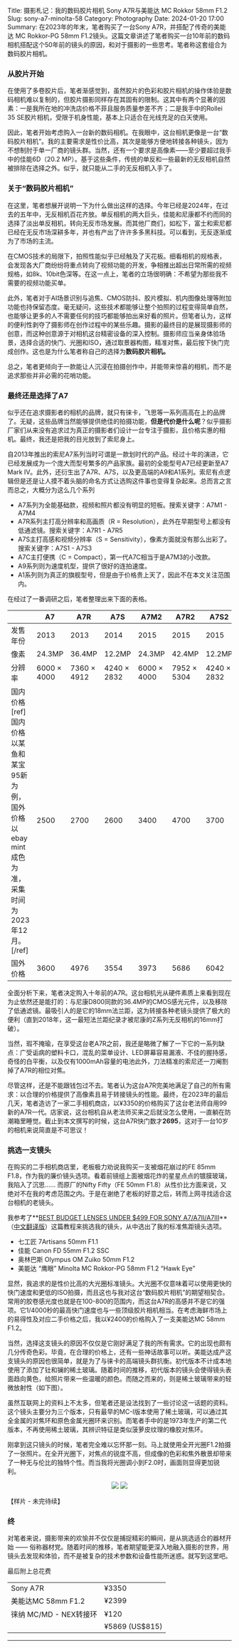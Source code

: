 Title: 摄影札记：我的数码胶片相机 Sony A7R与美能达 MC Rokkor 58mm F1.2
Slug: sony-a7-minolta-58
Category: Photography
Date: 2024-01-20 17:00
Summary: 在2023年的年末，笔者购买了一台Sony A7R，并搭配了传奇的美能达 MC Rokkor-PG 58mm F1.2镜头。这篇文章讲述了笔者购买一台10年前的数码相机搭配这个50年前的镜头的原因，和对于摄影的一些思考。笔者称这套组合为数码胶片相机。

### 从胶片开始

在使用了多卷胶片后，笔者渐感觉到，虽然胶片的色彩和胶片相机的操作体验是数码相机难以复制的，但胶片摄影同样存在其固有的限制。这其中有两个显著的因素：一是我所在地的冲洗店价格不菲且服务质量参差不齐；二是我手中的Rollei 35 SE胶片相机，受限于机身性能，基本上只适合在光线充足的白天使用。

因此，笔者开始考虑购入一台新的数码相机。在我眼中，这台相机更像是一台“数码胶片相机”。我的主要需求是性价比高，其次是能够方便地转接各种镜头，因为不想制肘于单一厂商的镜头群。当然，还有一个要求是高像素——至少要超过我手中的佳能6D（20.2 MP）。基于这些条件，传统的单反和一些最新的无反相机自然被排除在选择之外。似乎，就只能从二手的无反相机入手了。

### 关于“数码胶片相机”

在这里，笔者想展开说明一下为什么做出这样的选择。今年已经是2024年，在过去的五年中，无反相机百花齐放。单反相机的两大巨头，佳能和尼康都不约而同的选择了淡出单反相机，转向无反市场发展。而其他厂商们，如松下，富士和索尼都已经在无反市场深耕多年，并也有产出了许许多多黑科技。可以看到，无反逐渐成为了市场的主流。

在CMOS技术的局限下，拍照性能似乎已经触及了天花板。细看相机的规格表，会发现各大厂商纷纷将重点转向了视频功能的开发，争相推出超出日常所需的视频规格，如8k、10bit色深等。在这一点上，笔者的立场很明确：不希望为那些我不需要的视频功能买单。

此外，笔者对于AI场景识别与追焦、CMOS防抖、胶片模拟、机内图像处理等附加功能也持保留态度。毫无疑问，这些技术都能够让整个拍照的过程变得简单自然，也能够让更多的人不需要任何的技巧都能够拍出来好看的照片。但笔者认为，这样的便利性剥夺了摄影师在创作过程中的某些乐趣。摄影的最终目的是展现摄影师的创意，而这种创意源于对相机这台精密设备的深入控制。摄影师应当亲身体验场景，选择合适的快门、光圈和ISO，通过取景器构图，精准对焦，最后按下快门完成创作。这也是为什么笔者称自己的选择为**数码胶片相机。**

总之，笔者更倾向于一款能让人沉浸在拍摄创作中，并能带来惊喜的相机，而不是追求那些并非必需的花哨功能。

### 最终还是选择了A7

似乎还在追求摄影者的相机的品牌，就只有徕卡，飞思等一系列高高在上的品牌了。无疑，这些品牌当然能够提供绝佳的拍摄功能，**但是代价是什么呢**？似乎摄影厂家们从来没有追求过为真正的摄影者们设计一台专注于摄影，且价格实惠的相机。最终，我还是把我的目光放到了索尼身上。

自2013年推出的索尼A7系列当时可谓是一款划时代的产品。经过十年的演进，它已经发展成为一个庞大而型号繁多的产品家族。最初的全能型号A7已经更新至A7 Mark IV。此外，还衍生出了A7R、A7S，以及更高端的A9和A1系列。索尼有点逻辑但是还是让人摸不着头脑的命名方式让选购这件事也变得复杂起来。总而言之言而总之，大概分为这么几个系列

- A7系列为全能基础款，视频和照片都没有明显的短板。搜索关键字：A7M1 - A7M4
- A7R系列主打高分辨率和高画质（R = Resolution），此外在早期型号上都没有低通滤镜。搜索关键字：A7R1 - A7R5
- A7S主打高感和视频分辨率（S = Sensitivity），像素方面就没有那么出彩了。搜索关键字：A7S1 - A7S3
- A7C主打便携（C = Compact），第一代A7C相当于是A7M3的小改款。
- A9系列则为速度机型，提供了很好的连拍速度。
- A1系列则为真正的旗舰型号，但是由于价格贵上天了，因此不在本文关注范围内。

在经过了一番调研之后，笔者整理出来下面的表格。

|  | A7 | A7R | A7S | A7M2 | A7R2 | A7S2 | A7M3 | A7R3 | A7S3 | A7C | A7M4 |
| --- | --- | --- | --- | --- | --- | --- | --- | --- | --- | --- | --- |
| 发售年份 | 2013 | 2013 | 2014 | 2015 | 2015 | 2015 | 2018 | 2017 | 2020 | 2020 | 2021 |
| 像素 | 24.3MP | 36.4MP | 12.2MP | 24.3MP | 42.4MP | 12.2MP | 24.2MP | 42.4MP | 12.1MP | 24.2MP | 33.0MP |
| 分辨率 | 6000 × 4000 | 7360 × 4912 | 4240 × 2832 | 6000 × 4000 | 7952 × 5304 | 4240 × 2832 | 6000 × 4000 | 7952 × 5304 | 4240 × 2832 | 6000 × 4000 | 7008 × 4672 |
| 国内价格[ref]国内价格以某鱼和某宝95新为例，国外价格以ebay mint成色为准，采集时间为2023年12月。[/ref] | 2500 | 2700 | 2600 | 3400 | 4700 | 3700 | 7300 | 8700 | 12000 | 7200 | 13700 |
| 国外价格 | 3600 | 4976 | 3554 | 3973 | 5686 | 6042 | 8875 | 10655 | 11608 | 10622 | 13229 |


全面分析下来，笔者决定购入十年前的A7R。这台相机光从硬件素质上来看到现在为止依然还是能打的：与尼康D800同款的36.4MP的CMOS感光元件，以及移除了低通滤镜。最吸引人的是它的18mm法兰距，这为转接各种老镜头提供了极大的便利（直到2018年，这一最短法兰距纪录才被尼康的Z系列无反相机的16mm打破）。

当然，瑕不掩瑜，在享受这台老A7R之前，我还是略微了解了一下它的一系列缺点：广受诟病的塑料卡口，混乱的菜单设计、LED屏幕容易漏液、不佳的握持感，奇怪的白平衡，以及仅有1000mAh容量的电池此外，刀法精准的索尼还一刀阉割掉了A7R的相位对焦。

尽管这样，还是不能跟钱包过不去。笔者认为这台A7R完美地满足了自己的所有需求：以合理的价格提供了高像素且易于转接镜头的性能。最终，在2023年的最后几天，笔者造访了一家二手相机商店，以¥3350的价格购买了这台老法师自用99新的A7R一代。店家说，这台相机自从老法师买来之后就没怎么使用，一直躺在防潮箱里睡觉。截止到本文撰写的时候，这台A7R快门数才**2695**，这对于一台10岁的相机来说简直是不可思议！

### 挑选一支镜头

在购买的二手相机商店里，老板极力劝说我购买一支被烟花崩过的FE 85mm F1.8，作为我的廉价镜头选项。看着前镜组上面被烟花炸的星星点点的镀膜玻璃，我陷入了沉思…… 而原厂的Nifty Fifty（FE 50mm F1.8）从性价比方面来说，又绝对不在我的考虑范围之内。于是在谢绝了老板的好意之后，转而上网寻找适合这台相机的老镜头。

我参考了**[BEST BUDGET LENSES UNDER $499 FOR SONY A7/A7II/A7III](https://phillipreeve.net/blog/best-lenses-499-sony-a7-series/)** （[中文翻译版](https://www.acfun.cn/a/ac27038213?from=video)）这篇教程来挑选我的镜头，从中选出了我的标准焦距镜头选项。

- 七工匠 7Artisans 50mm F1.1
- 佳能 Canon FD 55mm F1.2 SSC
- 奥林巴斯 Olympus OM Zuiko 50mm F1.2
- 美能达 “鹰眼” Minolta MC Rokkor-PG 58mm F1.2 “Hawk Eye”

显然，我追求的是性价比高的大光圈标准镜头。大光圈不仅意味着可以使用更快的快门速度和更低的ISO拍摄，而且这也与我对这台“数码胶片相机”的期望相契合。常用的胶卷感光度也就是在100-800的范围内，而这台A7R的高感并不是它的强项。它1/4000秒的最高快门速度也与一些顶级胶片相机相当。在考虑海鲜市场上的易得性及对应二手价格之后，我以¥2400的价格购入了一支美能达MC 58mm F1.2。

当然，选择这支镜头的原因不仅仅是它刚好满足了我的所有需求。它的出现也颇有几分传奇色彩。毕竟，在合理的价格上，还有一些神话故事可以听。美能达成产这支镜头的原因也很简单，就是为了与徕卡的高端镜头群抗衡。初代版本不计成本地使用了添加了钍和镧的稀土玻璃。随着时间的推移，初代版本的镜头会使得镜头表面趋向黄色，给照片带来一些温暖的颜色。而随之而来的，则是稀土玻璃带来的轻微放射性（如下图）。

<blockquote class="imgur-embed-pub" lang="en" data-id="8RPn7W6" data-context="false" ><a href="//imgur.com/8RPn7W6"></a></blockquote><script async src="//s.imgur.com/min/embed.js" charset="utf-8"></script>

虽然互联网上的资料上不太多，但笔者还是设法找到了一些讨论这一话题的资料。这个镜头主要分为三个版本，只有最早的MC-I版本使用了稀土玻璃，可以通过其全金属的对焦环和原色金属光圈环来识别。而笔者手中的是1973年生产的第二代版本，不再使用稀土玻璃，其辨识特征是类似菠萝皮纹理的橡胶对焦环。

刚拿到这只镜头的时候，笔者完全难以忘怀那一刻。马上就使用全开光圈F1.2拍摄了一张照片。在全开光圈下，对焦点的锐度不高，但成像的色彩和焦外散景却带来了一种无与伦比的独特个性。而当我将光圈调小到F2.0时，画面则显得更加锐利。

<p align="center">
  <img src="{static}/images/17/sony-front.jpg" />
  <img src="{static}/images/17/sony-back.jpg" />
</p>

【样片 - 未完待续】

### 终

对笔者来说，摄影带来的欢愉并不仅仅是捕捉精彩的瞬间，是从挑选适合的器材开始 —— 俗称器材党。随着时间的推移，笔者期望能更深入地融入摄影的世界，用镜头去发现和体验，而不是被复杂的技术参数和设备性能所迷惑。就写到这里吧。

最后附上总花费

<table>
    <tr>
        <td>Sony A7R</td>
        <td>¥3350</td>
    </tr>
    <tr>
        <td>美能达MC 58mm F1.2</td>
        <td>¥2399</td>
    </tr>
    <tr>
        <td>徕纳 MC/MD - NEX转接环</td>
        <td>¥120</td>
    </tr>
    <tr>
        <td></td>
        <td>¥5869 (US$815)</td>
    </tr>
</table>

---